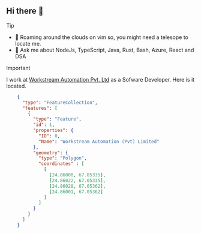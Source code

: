 ## Hi there 👋

> [!tip]
> - 🔭 Roaming around the clouds on vim so, you might need a telesope to locate me.
> - 💬 Ask me about NodeJs, TypeScript, Java, Rust, Bash, Azure, React and DSA

> [!important]
> I work at [Workstream Automation Pvt. Ltd](https://workstreamautomation.com/) as a Sofware Developer. Here is it located.

```geojson
    {
      "type": "FeatureCollection",
      "features": [
        {
          "type": "Feature",
          "id": 1,
          "properties": {
            "ID": 0,
            "Name": "Workstream Automation (Pvt) Limited"
          },
          "geometry": {
            "type": "Polygon",
            "coordinates" : [
              [
                [24.86000, 67.05335],
                [24.86022, 67.05335],
                [24.86028, 67.05362],
                [24.86001, 67.05362]
              ]
            ]
          }
        }
      ]
    }
```
